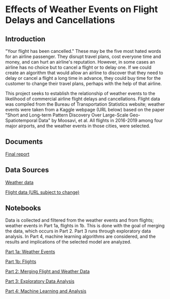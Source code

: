 # Effects of Weather Events on Flight Delays and Cancellations

## Introduction

"Your flight has been cancelled." These may be the five most hated words for an airline passenger. They disrupt travel plans, cost everyone time and money, and can hurt an airline's reputation. However, in some cases an airline has no choice but to cancel a flight or to delay one. If we could create an algorithm that would allow an airline to discover that they need to delay or cancel a flight a long time in advance, they could buy time for the customer to change their travel plans, perhaps with the help of that airline.

This project seeks to establish the relationship of weather events to the likelihood of commercial airline flight delays and cancellations. Flight data was compiled from the Bureau of Transportation Statistics website; weather events were taken from a Kaggle webpage (URL below) based on the paper "Short and Long-term Pattern Discovery Over Large-Scale Geo-Spatiotemporal Data" by Moosavi, et al. All flights in 2016-2019 among four major airports, and the weather events in those cities, were selected.

## Documents

[Final report](https://docs.google.com/document/d/1XQ8gl-qLqRCllhvkCPSiF7Lv7svK_WlYhrgTpIE-oFQ/edit?usp=sharing)

## Data Sources

[Weather data](https://www.kaggle.com/sobhanmoosavi/us-weather-events)

[Flight data (URL subject to change)](https://www.transtats.bts.gov/Tables.asp?DB_ID=120&DB_Name=Airline%20On-Time%20Performance%20Data&DB_Short_Name=On-Time)

## Notebooks

Data is collected and filtered from the weather events and from flights; weather events in Part 1a, flights in 1b. This is done with the goal of merging the data, which occurs in Part 2. Part 3 runs through exploratory data analysis. In Part 4, machine learning algorithms are considered, and the results and implications of the selected model are analyzed.

[Part 1a: Weather Events](https://github.com/BarrettNB/Springboard_Capstone_2/blob/master/Steps_2-3_DataWrangling_EDA_1a_WeatherEvents.ipynb)

[Part 1b: Flights](https://github.com/BarrettNB/Springboard_Capstone_2/blob/master/Steps_2-3_DataWrangling_EDA_1b_Flights.ipynb)

[Part 2: Merging Flight and Weather Data](https://github.com/BarrettNB/Springboard_Capstone_2/blob/master/Steps_2-3_DataWrangling_EDA_2_Merging.ipynb)

[Part 3: Exploratory Data Analysis](https://github.com/BarrettNB/Springboard_Capstone_2/blob/master/Steps_2-3_DataWrangling_EDA_3_Analysis.ipynb)

[Part 4: Machine Learning and Analysis](https://github.com/BarrettNB/Springboard_Capstone_2/blob/master/Step_4_Training.ipynb)
